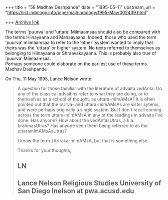 +++
title = "58 Madhav Deshpande"
date = "1995-05-11"
upstream_url = "https://list.indology.info/pipermail/indology/1995-May/002439.html"

+++
[Archive link](https://list.indology.info/pipermail/indology/1995-May/002439.html)

The terms 'puurva' and 'uttara' Miimaamsaa should also be compared with 
the terms Hiinayaana and Mahaayaana.  Indeed, those who used the term 
'puurva' miimaamsaa to refer to the 'other' system wanted to imply that 
theirs was the 'uttara' or higher system.  No texts referred to 
themselves as belonging to Hiinayaana or Shraavakayaana.  This is 
probably also true of 'puurva' Miimaamsaa.  
	Perhaps someone could elaborate on the earliest use of these terms.
		Madhav Deshpande

On Thu, 11 May 1995, Lance Nelson wrote:

> A question for those familiar with the literature of advaita vedAnta: Do 
> any of the classical advaitins refer to what they are doing, or to 
> themselves as a school of thought, as uttara-mImAMsA?  It is often 
> pointed out that the pUrva- and uttara-mImAMsAs are sister sytems, and 
> were perhaps originally a single system.  But I don't recall coming 
> across the term uttara-mImAMsA in any of the readings in advaita I've 
> done.  Has anyone?  How about the vedAntasUtras, a.k.a. brahmasUtras?  Has 
> anyone seen them being referred to as the uttaramImAMsAsUtras?
> 
> I know the term zArIraka-mImAMsA, but that is something else.
> 
> Thanks for your thoughts,
> 
> LN
> ---------------------------
> Lance Nelson
> Religious Studies 
> University of San Diego
> lnelson at pwa.acusd.edu
> ---------------------------
> 
> 
>  
> 





